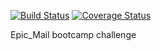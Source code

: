 [![Build Status](https://travis-ci.com/alainburindi/Epic_Mail.svg?branch=develop)](https://travis-ci.com/alainburindi/Epic_Mail)
[![Coverage Status](https://coveralls.io/repos/github/alainburindi/Epic_Mail/badge.svg?branch=ch-testtravis)](https://coveralls.io/github/alainburindi/Epic_Mail?branch=ch-testtravis)

Epic_Mail bootcamp challenge
